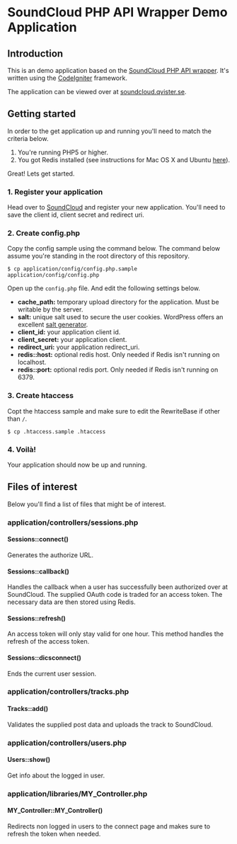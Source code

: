 # SoundCloud PHP API Wrapper Demo Application

## Introduction

This is an demo application based on the [SoundCloud PHP API wrapper](https://github.com/mptre/php-soundcloud). It's written using the [CodeIgniter](http://codeigniter.com) framework.

The application can be viewed over at [soundcloud.qvister.se](http://soundcloud.qvister.se).

## Getting started

In order to the get application up and running you'll need to match the criteria below.

1. You're running PHP5 or higher.
3. You got Redis installed (see instructions for Mac OS X and Ubuntu [here](http://seanbehan.com/databases/installing-redis-server-and-client-on-mac-os-x-and-ubuntu/)).

Great! Lets get started.

### 1. Register your application

Head over to [SoundCloud](http://soundcloud.com/you/apps/new) and register your new application. You'll need to save the client id, client secret and redirect uri.

### 2. Create config.php

Copy the config sample using the command below. The command below assume you're standing in the root directory of this repository.

<pre><code>$ cp application/config/config.php.sample application/config/config.php</code></pre>

Open up the `config.php` file. And edit the following settings below.

* **cache_path:** temporary upload directory for the application. Must be writable by the server.
* **salt:** unique salt used to secure the user cookies. WordPress offers an excellent [salt generator](https://api.wordpress.org/secret-key/1.1/).
* **client_id:** your application client id.
* **client_secret:** your application client.
* **redirect\_uri:** your application redirect_uri.
* **redis::host:** optional redis host. Only needed if Redis isn't running on localhost.
* **redis::port:** optional redis port. Only needed if Redis isn't running on 6379.

### 3. Create htaccess

Copt the htaccess sample and make sure to edit the RewriteBase if other than `/`.

<pre><code>$ cp .htaccess.sample .htaccess</code></pre>

### 4. Voilà!

Your application should now be up and running.

## Files of interest

Below you'll find a list of files that might be of interest.

### application/controllers/sessions.php

#### Sessions::connect()

Generates the authorize URL.

#### Sessions::callback()

Handles the callback when a user has successfully been authorized over at SoundCloud. The supplied OAuth code is traded for an access token. The necessary data are then stored using Redis.

#### Sessions::refresh()

An access token will only stay valid for one hour. This method handles the refresh of the access token.

#### Sessions::dicsconnect()

Ends the current user session.

### application/controllers/tracks.php

#### Tracks::add()

Validates the supplied post data and uploads the track to SoundCloud.

### application/controllers/users.php

#### Users::show()

Get info about the logged in user.

### application/libraries/MY\_Controller.php

#### MY\_Controller::MY\_Controller()

Redirects non logged in users to the connect page and makes sure to refresh the token when needed.